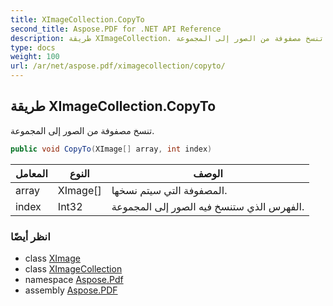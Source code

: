 ```yaml
---
title: XImageCollection.CopyTo
second_title: Aspose.PDF for .NET API Reference
description: طريقة XImageCollection. تنسخ مصفوفة من الصور إلى المجموعة
type: docs
weight: 100
url: /ar/net/aspose.pdf/ximagecollection/copyto/
---
```

## طريقة XImageCollection.CopyTo

تنسخ مصفوفة من الصور إلى المجموعة.

```csharp
public void CopyTo(XImage[] array, int index)
```

| المعامل | النوع | الوصف |
| --- | --- | --- |
| array | XImage[] | المصفوفة التي سيتم نسخها. |
| index | Int32 | الفهرس الذي ستنسخ فيه الصور إلى المجموعة. |

### انظر أيضًا

* class [XImage](../../ximage/)
* class [XImageCollection](../)
* namespace [Aspose.Pdf](../../../aspose.pdf/)
* assembly [Aspose.PDF](../../../)